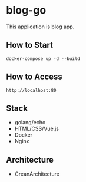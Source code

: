 # blog-go
This application is blog app.

## How to Start
```
docker-compose up -d --build
```

## How to Access
```
http://localhost:80
```

## Stack
* golang/echo
* HTML/CSS/Vue.js
* Docker
* Nginx

## Architecture
* CreanArchitecture
